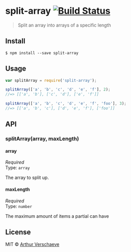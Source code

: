 # split-array [![Build Status](https://travis-ci.org/arthurvr/split-array.svg?branch=master)](https://travis-ci.org/arthurvr/split-array)

> Split an array into arrays of a specific length


## Install

```
$ npm install --save split-array
```


## Usage

```js
var splitArray = require('split-array');

splitArray(['a', 'b', 'c', 'd', 'e', 'f'], 2);
//=> [['a', 'b'], ['c', 'd'], ['e', 'f']]

splitArray(['a', 'b', 'c', 'd', 'e', 'f', 'foo'], 3);
//=> [['a', 'b', 'c'], ['d', 'e', 'f'], ['foo']]
```


## API

### splitArray(array, maxLength)

#### array

*Required*  
Type: `array`

The array to split up.

#### maxLength

*Required*  
Type: `number`  

The maximum amount of items a partial can have


## License

MIT © [Arthur Verschaeve](http://arthurverschaeve.be)
